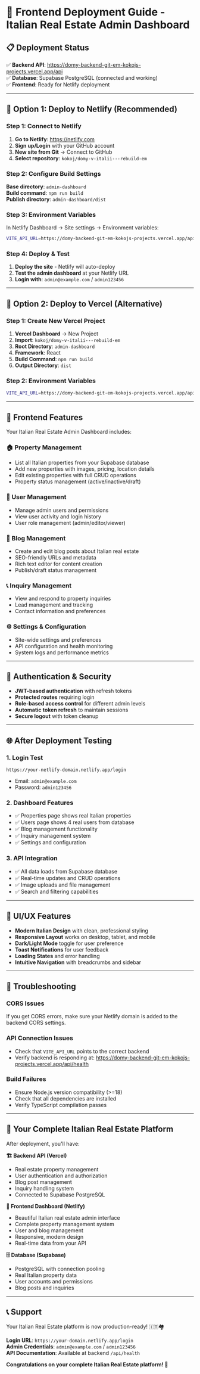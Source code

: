 # 🎨 Frontend Deployment Guide - Italian Real Estate Admin Dashboard

## 📋 **Deployment Status**

✅ **Backend API**: https://domy-backend-git-em-kokojs-projects.vercel.app/api  
✅ **Database**: Supabase PostgreSQL (connected and working)  
✅ **Frontend**: Ready for Netlify deployment

---

## 🚀 **Option 1: Deploy to Netlify (Recommended)**

### **Step 1: Connect to Netlify**

1. **Go to Netlify**: https://netlify.com
2. **Sign up/Login** with your GitHub account
3. **New site from Git** → Connect to GitHub
4. **Select repository**: `kokoj/domy-v-italii---rebuild-em`

### **Step 2: Configure Build Settings**

**Base directory**: `admin-dashboard`  
**Build command**: `npm run build`  
**Publish directory**: `admin-dashboard/dist`

### **Step 3: Environment Variables**

In Netlify Dashboard → Site settings → Environment variables:

```bash
VITE_API_URL=https://domy-backend-git-em-kokojs-projects.vercel.app/api
```

### **Step 4: Deploy & Test**

1. **Deploy the site** - Netlify will auto-deploy
2. **Test the admin dashboard** at your Netlify URL
3. **Login with**: `admin@example.com` / `admin123456`

---

## 🔧 **Option 2: Deploy to Vercel (Alternative)**

### **Step 1: Create New Vercel Project**

1. **Vercel Dashboard** → New Project
2. **Import**: `kokoj/domy-v-italii---rebuild-em`
3. **Root Directory**: `admin-dashboard`
4. **Framework**: React
5. **Build Command**: `npm run build`
6. **Output Directory**: `dist`

### **Step 2: Environment Variables**

```bash
VITE_API_URL=https://domy-backend-git-em-kokojs-projects.vercel.app/api
```

---

## 🎯 **Frontend Features**

Your Italian Real Estate Admin Dashboard includes:

### **🏠 Property Management**

- List all Italian properties from your Supabase database
- Add new properties with images, pricing, location details
- Edit existing properties with full CRUD operations
- Property status management (active/inactive/draft)

### **👥 User Management**

- Manage admin users and permissions
- View user activity and login history
- User role management (admin/editor/viewer)

### **📝 Blog Management**

- Create and edit blog posts about Italian real estate
- SEO-friendly URLs and metadata
- Rich text editor for content creation
- Publish/draft status management

### **📞 Inquiry Management**

- View and respond to property inquiries
- Lead management and tracking
- Contact information and preferences

### **⚙️ Settings & Configuration**

- Site-wide settings and preferences
- API configuration and health monitoring
- System logs and performance metrics

---

## 🔐 **Authentication & Security**

- **JWT-based authentication** with refresh tokens
- **Protected routes** requiring login
- **Role-based access control** for different admin levels
- **Automatic token refresh** to maintain sessions
- **Secure logout** with token cleanup

---

## 🌐 **After Deployment Testing**

### **1. Login Test**

```
https://your-netlify-domain.netlify.app/login
```

- Email: `admin@example.com`
- Password: `admin123456`

### **2. Dashboard Features**

- ✅ Properties page shows real Italian properties
- ✅ Users page shows 4 real users from database
- ✅ Blog management functionality
- ✅ Inquiry management system
- ✅ Settings and configuration

### **3. API Integration**

- ✅ All data loads from Supabase database
- ✅ Real-time updates and CRUD operations
- ✅ Image uploads and file management
- ✅ Search and filtering capabilities

---

## 🎨 **UI/UX Features**

- **Modern Italian Design** with clean, professional styling
- **Responsive Layout** works on desktop, tablet, and mobile
- **Dark/Light Mode** toggle for user preference
- **Toast Notifications** for user feedback
- **Loading States** and error handling
- **Intuitive Navigation** with breadcrumbs and sidebar

---

## 🔧 **Troubleshooting**

### **CORS Issues**

If you get CORS errors, make sure your Netlify domain is added to the backend CORS settings.

### **API Connection Issues**

- Check that `VITE_API_URL` points to the correct backend
- Verify backend is responding at: https://domy-backend-git-em-kokojs-projects.vercel.app/api/health

### **Build Failures**

- Ensure Node.js version compatibility (>=18)
- Check that all dependencies are installed
- Verify TypeScript compilation passes

---

## 🎉 **Your Complete Italian Real Estate Platform**

After deployment, you'll have:

**🏗️ Backend API (Vercel)**

- Real estate property management
- User authentication and authorization
- Blog post management
- Inquiry handling system
- Connected to Supabase PostgreSQL

**🎨 Frontend Dashboard (Netlify)**

- Beautiful Italian real estate admin interface
- Complete property management system
- User and blog management
- Responsive, modern design
- Real-time data from your API

**🗄️ Database (Supabase)**

- PostgreSQL with connection pooling
- Real Italian property data
- User accounts and permissions
- Blog posts and inquiries

---

## 📞 **Support**

Your Italian Real Estate platform is now production-ready! 🇮🇹🏘️

**Login URL**: `https://your-domain.netlify.app/login`  
**Admin Credentials**: `admin@example.com` / `admin123456`  
**API Documentation**: Available at backend `/api/health`

**Congratulations on your complete Italian Real Estate platform! 🎉**
